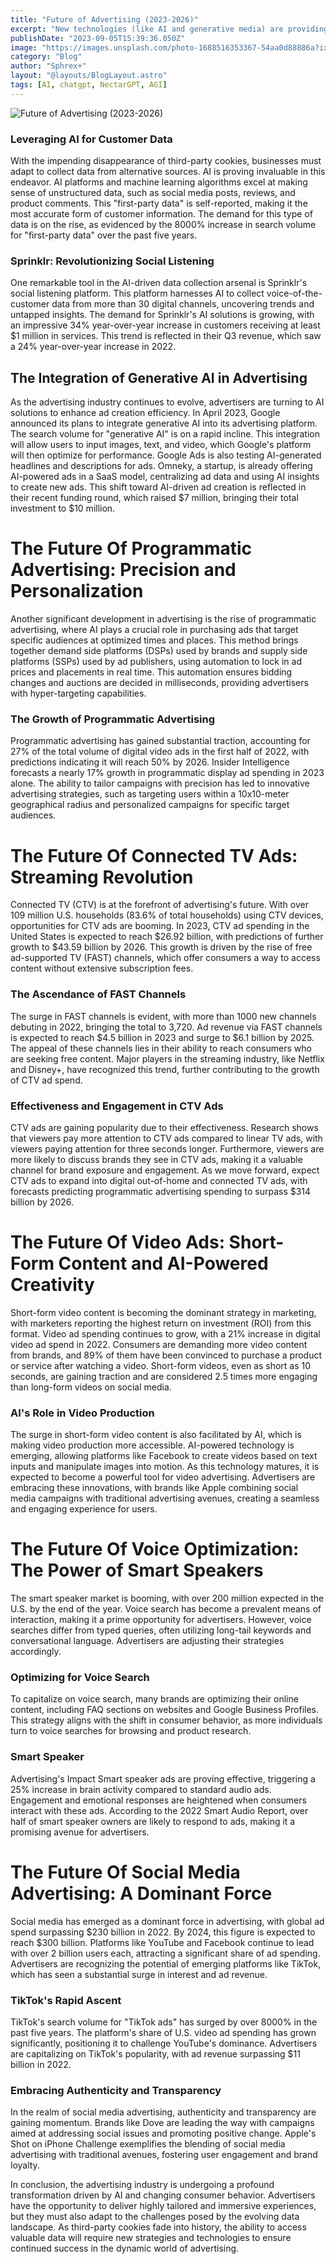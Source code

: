 ```yaml
---
title: "Future of Advertising (2023-2026)"
excerpt: "New technologies (like AI and generative media) are providing advertisers with tools and opportunities that they’ve never seen before"
publishDate: "2023-09-05T15:39:36.050Z"
image: "https://images.unsplash.com/photo-1688516353367-54aa0d88886a?ixlib=rb-4.0.3&ixid=M3wxMjA3fDB8MHxwaG90by1wYWdlfHx8fGVufDB8fHx8fA%3D%3D&auto=format&fit=crop&w=1470&q=80"
category: "Blog"
author: "Sphrex+"
layout: "@layouts/BlogLayout.astro"
tags: [AI, chatgpt, NectarGPT, AGI]
---
```


<p><img src="https://images.unsplash.com/photo-1485740112426-0c2549fa8c86?ixlib=rb-4.0.3&ixid=M3wxMjA3fDB8MHxwaG90by1wYWdlfHx8fGVufDB8fHx8fA%3D%3D&auto=format&fit=crop&w=1470&q=80" alt="Future of Advertising (2023-2026)" /></p>

<h3 id="leveraging-ai-for-customer-data">Leveraging AI for Customer Data</h3>
<p>With the impending disappearance of third-party cookies, businesses must adapt to collect data from alternative sources. AI is proving invaluable in this endeavor. AI platforms and machine learning algorithms excel at making sense of unstructured data, such as social media posts, reviews, and product comments. This &quot;first-party data&quot; is self-reported, making it the most accurate form of customer information. The demand for this type of data is on the rise, as evidenced by the 8000% increase in search volume for &quot;first-party data&quot; over the past five years.</p>
<h3 id="sprinklr-revolutionizing-social-listening">Sprinklr: Revolutionizing Social Listening</h3>
<p>One remarkable tool in the AI-driven data collection arsenal is Sprinklr&#39;s social listening platform. This platform harnesses AI to collect voice-of-the-customer data from more than 30 digital channels, uncovering trends and untapped insights. The demand for Sprinklr&#39;s AI solutions is growing, with an impressive 34% year-over-year increase in customers receiving at least $1 million in services. This trend is reflected in their Q3 revenue, which saw a 24% year-over-year increase in 2022.</p>
<h2 id="the-integration-of-generative-ai-in-advertising">The Integration of Generative AI in Advertising</h2>
<p>As the advertising industry continues to evolve, advertisers are turning to AI solutions to enhance ad creation efficiency. In April 2023, Google announced its plans to integrate generative AI into its advertising platform. The search volume for &quot;generative AI&quot; is on a rapid incline. This integration will allow users to input images, text, and video, which Google&#39;s platform will then optimize for performance. Google Ads is also testing AI-generated headlines and descriptions for ads. Omneky, a startup, is already offering AI-powered ads in a SaaS model, centralizing ad data and using AI insights to create new ads. This shift toward AI-driven ad creation is reflected in their recent funding round, which raised $7 million, bringing their total investment to $10 million.</p>
<h1 id="the-future-of-programmatic-advertising-precision-and-personalization">The Future Of Programmatic Advertising: Precision and Personalization</h1>
<p>Another significant development in advertising is the rise of programmatic advertising, where AI plays a crucial role in purchasing ads that target specific audiences at optimized times and places. This method brings together demand side platforms (DSPs) used by brands and supply side platforms (SSPs) used by ad publishers, using automation to lock in ad prices and placements in real time. This automation ensures bidding changes and auctions are decided in milliseconds, providing advertisers with hyper-targeting capabilities.</p>
<h3 id="the-growth-of-programmatic-advertising">The Growth of Programmatic Advertising</h3>
<p>Programmatic advertising has gained substantial traction, accounting for 27% of the total volume of digital video ads in the first half of 2022, with predictions indicating it will reach 50% by 2026. Insider Intelligence forecasts a nearly 17% growth in programmatic display ad spending in 2023 alone. The ability to tailor campaigns with precision has led to innovative advertising strategies, such as targeting users within a 10x10-meter geographical radius and personalized campaigns for specific target audiences.</p>
<h1 id="the-future-of-connected-tv-ads-streaming-revolution">The Future Of Connected TV Ads: Streaming Revolution</h1>
<p>Connected TV (CTV) is at the forefront of advertising&#39;s future. With over 109 million U.S. households (83.6% of total households) using CTV devices, opportunities for CTV ads are booming. In 2023, CTV ad spending in the United States is expected to reach $26.92 billion, with predictions of further growth to $43.59 billion by 2026. This growth is driven by the rise of free ad-supported TV (FAST) channels, which offer consumers a way to access content without extensive subscription fees.</p>
<h3 id="the-ascendance-of-fast-channels">The Ascendance of FAST Channels</h3>
<p>The surge in FAST channels is evident, with more than 1000 new channels debuting in 2022, bringing the total to 3,720. Ad revenue via FAST channels is expected to reach $4.5 billion in 2023 and surge to $6.1 billion by 2025. The appeal of these channels lies in their ability to reach consumers who are seeking free content. Major players in the streaming industry, like Netflix and Disney+, have recognized this trend, further contributing to the growth of CTV ad spend.</p>
<h3 id="effectiveness-and-engagement-in-ctv-ads">Effectiveness and Engagement in CTV Ads</h3>
<p>CTV ads are gaining popularity due to their effectiveness. Research shows that viewers pay more attention to CTV ads compared to linear TV ads, with viewers paying attention for three seconds longer. Furthermore, viewers are more likely to discuss brands they see in CTV ads, making it a valuable channel for brand exposure and engagement. As we move forward, expect CTV ads to expand into digital out-of-home and connected TV ads, with forecasts predicting programmatic advertising spending to surpass $314 billion by 2026.</p>
<h1 id="the-future-of-video-ads-short-form-content-and-ai-powered-creativity">The Future Of Video Ads: Short-Form Content and AI-Powered Creativity</h1>
<p>Short-form video content is becoming the dominant strategy in marketing, with marketers reporting the highest return on investment (ROI) from this format. Video ad spending continues to grow, with a 21% increase in digital video ad spend in 2022. Consumers are demanding more video content from brands, and 89% of them have been convinced to purchase a product or service after watching a video. Short-form videos, even as short as 10 seconds, are gaining traction and are considered 2.5 times more engaging than long-form videos on social media.</p>
<h3 id="ai-s-role-in-video-production">AI&#39;s Role in Video Production</h3>
<p>The surge in short-form video content is also facilitated by AI, which is making video production more accessible. AI-powered technology is emerging, allowing platforms like Facebook to create videos based on text inputs and manipulate images into motion. As this technology matures, it is expected to become a powerful tool for video advertising. Advertisers are embracing these innovations, with brands like Apple combining social media campaigns with traditional advertising avenues, creating a seamless and engaging experience for users.</p>
<h1 id="the-future-of-voice-optimization-the-power-of-smart-speakers">The Future Of Voice Optimization: The Power of Smart Speakers</h1>
<p>The smart speaker market is booming, with over 200 million expected in the U.S. by the end of the year. Voice search has become a prevalent means of interaction, making it a prime opportunity for advertisers. However, voice searches differ from typed queries, often utilizing long-tail keywords and conversational language. Advertisers are adjusting their strategies accordingly.</p>
<h3 id="optimizing-for-voice-search">Optimizing for Voice Search</h3>
<p>To capitalize on voice search, many brands are optimizing their online content, including FAQ sections on websites and Google Business Profiles. This strategy aligns with the shift in consumer behavior, as more individuals turn to voice searches for browsing and product research.</p>
<h3 id="smart-speaker">Smart Speaker</h3>
<p> Advertising&#39;s Impact
Smart speaker ads are proving effective, triggering a 25% increase in brain activity compared to standard audio ads. Engagement and emotional responses are heightened when consumers interact with these ads. According to the 2022 Smart Audio Report, over half of smart speaker owners are likely to respond to ads, making it a promising avenue for advertisers.</p>
<h1 id="the-future-of-social-media-advertising-a-dominant-force">The Future Of Social Media Advertising: A Dominant Force</h1>
<p>Social media has emerged as a dominant force in advertising, with global ad spend surpassing $230 billion in 2022. By 2024, this figure is expected to reach $300 billion. Platforms like YouTube and Facebook continue to lead with over 2 billion users each, attracting a significant share of ad spending. Advertisers are recognizing the potential of emerging platforms like TikTok, which has seen a substantial surge in interest and ad revenue.</p>
<h3 id="tiktok-s-rapid-ascent">TikTok&#39;s Rapid Ascent</h3>
<p>TikTok&#39;s search volume for &quot;TikTok ads&quot; has surged by over 8000% in the past five years. The platform&#39;s share of U.S. video ad spending has grown significantly, positioning it to challenge YouTube&#39;s dominance. Advertisers are capitalizing on TikTok&#39;s popularity, with ad revenue surpassing $11 billion in 2022.</p>
<h3 id="embracing-authenticity-and-transparency">Embracing Authenticity and Transparency</h3>
<p>In the realm of social media advertising, authenticity and transparency are gaining momentum. Brands like Dove are leading the way with campaigns aimed at addressing social issues and promoting positive change. Apple&#39;s Shot on iPhone Challenge exemplifies the blending of social media advertising with traditional avenues, fostering user engagement and brand loyalty.</p>
<p>In conclusion, the advertising industry is undergoing a profound transformation driven by AI and changing consumer behavior. Advertisers have the opportunity to deliver highly tailored and immersive experiences, but they must also adapt to the challenges posed by the evolving data landscape. As third-party cookies fade into history, the ability to access valuable data will require new strategies and technologies to ensure continued success in the dynamic world of advertising.</p>
